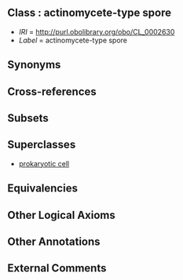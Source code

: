 
## Class : actinomycete-type spore

 * *IRI* = http://purl.obolibrary.org/obo/CL_0002630
 * *Label* = actinomycete-type spore

## Synonyms


## Cross-references


## Subsets


## Superclasses

 * [prokaryotic cell](../../CL/20/CL_0000520.md)

## Equivalencies


## Other Logical Axioms


## Other Annotations


## External Comments

